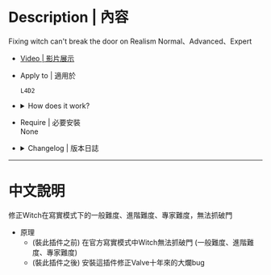 # Description | 內容
Fixing witch can't break the door on Realism Normal、Advanced、Expert

* [Video | 影片展示](https://youtu.be/tdbBtFgXzDo)

* Apply to | 適用於
    ```
    L4D2
    ```

* <details><summary>How does it work?</summary>

    * (Before) Witch can't break the door on Realism Normal、Advanced、Expert
    * Go ask valve, I don't know
    * (After) Fixed
</details>

* Require | 必要安裝
</br>None

* <details><summary>Changelog | 版本日誌</summary>

    * v1.0 (2023-1-5)
        * Initial Release
</details>

- - - -
# 中文說明
修正Witch在寫實模式下的一般難度、進階難度、專家難度，無法抓破門

* 原理
    * (裝此插件之前) 在官方寫實模式中Witch無法抓破門 (一般難度、進階難度、專家難度)
    * (裝此插件之後) 安裝這插件修正Valve十年來的大爛bug